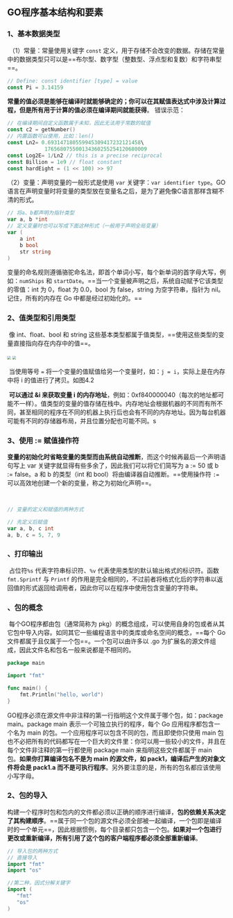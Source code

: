 ## GO程序基本结构和要素

### 1、基本数据类型

​	（1）常量：常量使用关键字 `const` 定义，用于存储不会改变的数据。存储在常量中的数据类型只可以是==布尔型、数字型（整数型、浮点型和复数）和字符串型==。

```go
// Define: const identifier [type] = value
const Pi = 3.14159
```

​	**常量的值必须是能够在编译时就能够确定的；你可以在其赋值表达式中涉及计算过程，但是所有用于计算的值必须在编译期间就能获得**。	错误示范：

```go
// 在编译期间自定义函数属于未知，因此无法用于常数的赋值
const c2 = getNumber()
// 内置函数可以使用，比如：len()
const Ln2= 0.693147180559945309417232121458\
            176568075500134360255254120680009
const Log2E= 1/Ln2 // this is a precise reciprocal
const Billion = 1e9 // float constant
const hardEight = (1 << 100) >> 97
```



（2）变量：声明变量的一般形式是使用 `var` 关键字：`var identifier type`。GO语言在声明变量时将变量的类型放在变量名之后，是为了避免像C语言那样含糊不清的形式。

```go
// 将a、b都声明为指针类型
var a, b *int
// 定义变量时也可以写成下面这种形式（一般用于声明全局变量）
var (
    a int
    b bool
    str string
)
```

​	变量的命名规则遵循骆驼命名法，即首个单词小写，每个新单词的首字母大写，例如：`numShips` 和 `startDate`。==当一个变量被声明之后，系统自动赋予它该类型的零值：int 为 0，float 为 0.0，bool 为 false，string 为空字符串，指针为 nil。记住，所有的内存在 Go 中都是经过初始化的。==

### 2、值类型和引用类型

​	像 int、float、bool 和 string 这些基本类型都属于值类型，==使用这些类型的变量直接指向存在内存中的值==。

<img src="E:\技术使用总结笔记\GO\notebook\img\值赋值.png" style="zoom:50%;" />               <img src="E:\技术使用总结笔记\GO\notebook\img\值拷贝.png" style="zoom: 50%;" />

​		当使用等号 `=` 将一个变量的值赋值给另一个变量时，如：`j = i`，实际上是在内存中将 i 的值进行了拷贝。如图4.2

​	**可以通过 &i 来获取变量 i 的内存地址**，例如：0xf840000040（每次的地址都可能不一样）。值类型的变量的值存储在栈中。内存地址会根据机器的不同而有所不同，甚至相同的程序在不同的机器上执行后也会有不同的内存地址。因为每台机器可能有不同的存储器布局，并且位置分配也可能不同。s

### 3、使用 := 赋值操作符

​	**变量的初始化时省略变量的类型而由系统自动推断**，而这个时候再最后一个声明语句写上 var 关键字就显得有些多余了，因此我们可以将它们简写为 a := 50 或 b := false。a 和 b 的类型（int 和 bool）将由编译器自动推断。==使用操作符 `:=` 可以高效地创建一个新的变量，称之为初始化声明==。

​	

```go
// 变量的定义和赋值的两种方式

// 先定义后赋值
var a, b, c int
a, b, c = 5, 7, 9
```







### 、打印输出

​	占位符`%s` 代表字符串标识符、`%v` 代表使用类型的默认输出格式的标识符。函数 `fmt.Sprintf` 与 `Printf` 的作用是完全相同的，不过前者将格式化后的字符串以返回值的形式返回给调用者，因此你可以在程序中使用包含变量的字符串。



### 、包的概念

​	每个GO程序都由包（通常简称为 pkg）的概念组成，可以使用自身的包或者从其它包中导入内容。如同其它一些编程语言中的类库或命名空间的概念，==每个 Go 文件都属于且仅属于一个包==。一个包可以由许多以 .go 为扩展名的源文件组成，因此文件名和包名一般来说都是不相同的。

```go
package main

import "fmt"

func main() {
    fmt.Println("hello, world")
}
```

​	GO程序必须在源文件中非注释的第一行指明这个文件属于哪个包，如：package main。package main 表示一个可独立执行的程序，每个 Go 应用程序都包含一个名为 main 的包。一个应用程序可以包含不同的包，而且即使你只使用 main 包也不必把所有的代码都写在一个巨大的文件里：你可以用一些较小的文件，并且在每个文件非注释的第一行都使用 package main 来指明这些文件都属于 main 包。**如果你打算编译包名不是为 main 的源文件，如 pack1，编译后产生的对象文件将会是 pack1.a 而不是可执行程序**。另外要注意的是，所有的包名都应该使用小写字母。

### 2、包的导入

​	构建一个程序时包和包内的文件都必须以正确的顺序进行编译，**包的依赖关系决定了其构建顺序**。==属于同一个包的源文件必须全部被一起编译，一个包即是编译时的一个单元==，因此根据惯例，每个目录都只包含一个包。**如果对一个包进行更改或重新编译，所有引用了这个包的客户端程序都必须全部重新编译**。

```go
// 导入包的两种方式
// 直接导入
import "fmt"
import "os"

//第二种，因式分解关键字
import (
   "fmt"
   "os"
)
```